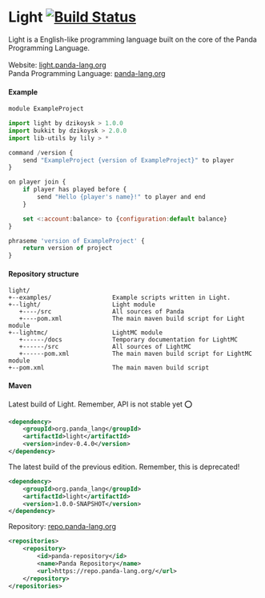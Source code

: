 # Light [![Build Status](https://travis-ci.org/Panda-Programming-Language/Light.svg?branch=master)](https://travis-ci.org/Panda-Programming-Language/Light)

Light is a English-like programming language built on the core of the Panda Programming Language.
<br>
<br>
Website: [light.panda-lang.org](https://light.panda-lang.org/)
<br>
Panda Programming Language: [panda-lang.org](https://panda-lang.org/)
<br>
#### Example
```javascript
module ExampleProject

import light by dzikoysk > 1.0.0
import bukkit by dzikoysk > 2.0.0
import lib-utils by lily > *

command /version {
    send "ExampleProject {version of ExampleProject}" to player
}

on player join {
    if player has played before {
        send "Hello {player's name}!" to player and end
    }

    set <:account:balance> to {configuration:default balance}
}

phraseme 'version of ExampleProject' {
    return version of project
}
```

#### Repository structure

```
light/
+--examples/                 Example scripts written in Light.
+--light/                    Light module
   +----/src                 All sources of Panda
   +----pom.xml              The main maven build script for Light module
+--lightmc/                  LightMC module
   +------/docs              Temporary documentation for LightMC
   +------/src               All sources of LightMC
   +------pom.xml            The main maven build script for LightMC module
+--pom.xml                   The main maven build script
```

#### Maven

Latest build of Light. Remember, API is not stable yet :o:
```xml
<dependency>
    <groupId>org.panda_lang</groupId>
    <artifactId>light</artifactId>
    <version>indev-0.4.0</version>
</dependency>
```
The latest build of the previous edition. Remember, this is deprecated!
```xml
<dependency>
    <groupId>org.panda_lang</groupId>
    <artifactId>light</artifactId>
    <version>1.0.0-SNAPSHOT</version>
</dependency>
```
Repository: [repo.panda-lang.org](https://repo.panda-lang.org/)
```xml
<repositories>
    <repository>
        <id>panda-repository</id>
        <name>Panda Repository</name>
        <url>https://repo.panda-lang.org/</url>
    </repository>
</repositories>
```
